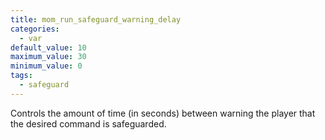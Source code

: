 ```yaml
---
title: mom_run_safeguard_warning_delay
categories:
  - var
default_value: 10
maximum_value: 30
minimum_value: 0
tags:
  - safeguard
---
```


Controls the amount of time (in seconds) between warning the player that the desired command is safeguarded.
